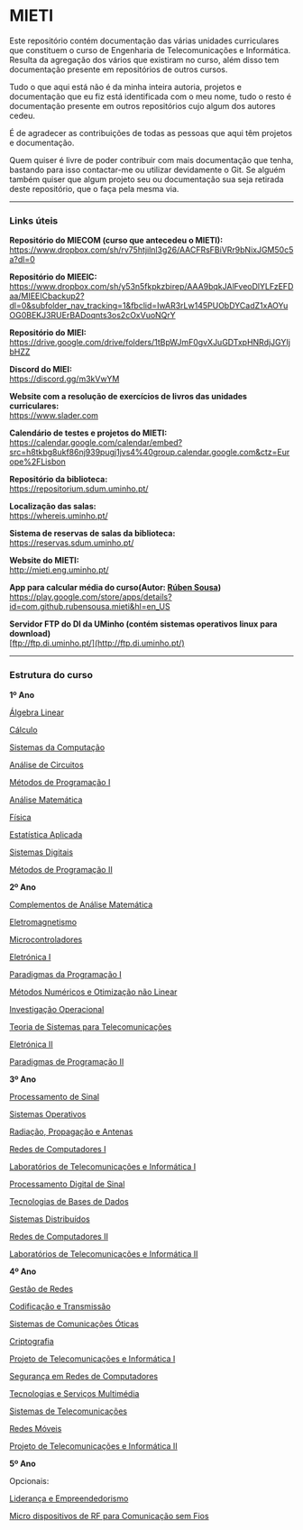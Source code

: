 # MIETI
Este repositório contém documentação das várias unidades curriculares que constituem o curso de Engenharia de Telecomunicações e Informática. Resulta da agregação dos vários que existiram no curso, além disso tem documentação presente em repositórios de outros cursos. 

Tudo o que aqui está não é da minha inteira autoria, projetos e documentação que eu fiz está identificada com o meu nome, tudo o resto é documentação presente em outros repositórios cujo algum dos autores cedeu.

É de agradecer as contribuições de todas as pessoas que aqui têm projetos e documentação.

Quem quiser é livre de poder contribuir com mais documentação que tenha, bastando para isso contactar-me ou utilizar devidamente o Git. Se alguém também quiser que algum projeto seu ou documentação sua seja retirada deste repositório, que o faça pela mesma via.

----

### Links úteis
**Repositório do MIECOM (curso que antecedeu o MIETI):**
https://www.dropbox.com/sh/rv75htjilnl3g26/AACFRsFBiVRr9bNixJGM50c5a?dl=0

**Repositório do MIEEIC:**                                                                            
https://www.dropbox.com/sh/y53n5fkpkzbirep/AAA9bqkJAlFveoDlYLFzEFDaa/MIEEICbackup2?dl=0&subfolder_nav_tracking=1&fbclid=IwAR3rLw145PUObDYCadZ1xAOYuOG0BEKJ3RUErBADoqnts3os2cOxVuoNQrY


**Repositório do MIEI:**                                             
https://drive.google.com/drive/folders/1tBpWJmF0gvXJuGDTxpHNRdjJGYIjbHZZ

**Discord do MIEI:**                                                                   
https://discord.gg/m3kVwYM


**Website com a resolução de exercícios de livros das unidades curriculares:**                  
https://www.slader.com


**Calendário de testes e projetos do MIETI:**                                  
https://calendar.google.com/calendar/embed?src=h8tkbg8ukf86nj939pugj1jvs4%40group.calendar.google.com&ctz=Europe%2FLisbon


**Repositório da biblioteca:**                                                         
https://repositorium.sdum.uminho.pt/

**Localização das salas:**                                           
https://whereis.uminho.pt/

**Sistema de reservas de salas da biblioteca:**                      
https://reservas.sdum.uminho.pt/


**Website do MIETI:**                                                                                     
http://mieti.eng.uminho.pt/


**App para calcular média do curso(Autor: [Rúben Sousa](https://github.com/rubensousa))**                                 
https://play.google.com/store/apps/details?id=com.github.rubensousa.mieti&hl=en_US

**Servidor FTP do DI da UMinho (contém sistemas operativos linux para download)**                              
[ftp://ftp.di.uminho.pt/](http://ftp.di.uminho.pt/)

---

### Estrutura do curso
**1º Ano**

[Álgebra Linear](https://github.com/davidjralves/MIETI/tree/master/1_Ano/%C3%81lgebra%20Linear)

[Cálculo](https://github.com/davidjralves/MIETI/tree/master/1_Ano/C%C3%A1lculo)

[Sistemas da Computação](https://github.com/davidjralves/MIETI/tree/master/1_Ano/Sistemas%20da%20Computa%C3%A7%C3%A3o)

[Análise de Circuitos](https://github.com/davidjralves/MIETI/tree/master/1_Ano/An%C3%A1lise%20de%20Circuitos)

[Métodos de Programação I](https://github.com/davidjralves/MIETI/tree/master/1_Ano/M%C3%A9todos%20de%20Programa%C3%A7%C3%A3o%20I)

[Análise Matemática](https://github.com/davidjralves/MIETI/tree/master/1_Ano/An%C3%A1lise%20Matem%C3%A1tica)

[Física](https://github.com/davidjralves/MIETI/tree/master/1_Ano/F%C3%ADsica)

[Estatística Aplicada](https://github.com/davidjralves/MIETI/tree/master/1_Ano/Estat%C3%ADstica%20Aplicada)

[Sistemas Digitais](https://github.com/davidjralves/MIETI/tree/master/1_Ano/Sistemas%20Digitais)

[Métodos de Programação II](https://github.com/davidjralves/MIETI/tree/master/1_Ano/M%C3%A9todos%20de%20Programa%C3%A7%C3%A3o%20II)

**2º Ano**

[Complementos de Análise Matemática](https://github.com/davidjralves/MIETI/tree/master/2_Ano/Complementos%20de%20An%C3%A1lise%20Matem%C3%A1tica)

[Eletromagnetismo](https://github.com/davidjralves/MIETI/tree/master/2_Ano/Complementos%20de%20An%C3%A1lise%20Matem%C3%A1tica)

[Microcontroladores](https://github.com/davidjralves/MIETI/tree/master/2_Ano/Microcontroladores)

[Eletrónica I](https://github.com/davidjralves/MIETI/tree/master/2_Ano/Eletr%C3%B3nica%20I)

[Paradigmas da Programação I](https://github.com/davidjralves/MIETI/tree/master/2_Ano/Paradigmas%20de%20Programa%C3%A7%C3%A3o%20I)

[Métodos Numéricos e Otimização não Linear](https://github.com/davidjralves/MIETI/tree/master/2_Ano/M%C3%A9todos%20Num%C3%A9ricos%20e%20Otimiza%C3%A7%C3%A3o%20n%C3%A3o%20Linear)

[Investigação Operacional](https://github.com/davidjralves/MIETI/tree/master/2_Ano/Investiga%C3%A7%C3%A3o%20Operacional)

[Teoria de Sistemas para Telecomunicações](https://github.com/davidjralves/MIETI/tree/master/2_Ano/Teoria%20de%20Sistemas%20para%20Telecomunica%C3%A7%C3%B5es)

[Eletrónica II](https://github.com/davidjralves/MIETI/tree/master/2_Ano/Eletr%C3%B3nica%20II)

[Paradigmas de Programação II](https://github.com/davidjralves/MIETI/tree/master/2_Ano/Paradigmas%20de%20Programa%C3%A7%C3%A3o%20II)



**3º Ano**

[Processamento de Sinal](https://github.com/davidjralves/MIETI/tree/master/3_Ano/Processamento%20de%20Sinal)

[Sistemas Operativos](https://github.com/davidjralves/MIETI/tree/master/3_Ano/Sistemas%20Operativos)

[Radiação, Propagação e Antenas](https://github.com/davidjralves/MIETI/tree/master/3_Ano/Radia%C3%A7%C3%A3o%2C%20Propaga%C3%A7%C3%A3o%20e%20Antenas)

[Redes de Computadores I](https://github.com/davidjralves/MIETI/tree/master/3_Ano/Redes%20de%20Computadores%20I)

[Laboratórios de Telecomunicações e Informática I](https://github.com/davidjralves/MIETI/tree/master/3_Ano/Laborat%C3%B3rios%20de%20Telecomunica%C3%A7%C3%B5es%20e%20Inform%C3%A1tica%20I)

[Processamento Digital de Sinal](https://github.com/davidjralves/MIETI/tree/master/3_Ano/Processamento%20Digital%20de%20Sinal)	

[Tecnologias de Bases de Dados](https://github.com/davidjralves/MIETI/tree/master/3_Ano/Tecnologias%20de%20Bases%20de%20Dados)

[Sistemas Distribuídos](https://github.com/davidjralves/MIETI/tree/master/3_Ano/Sistemas%20Distribu%C3%ADdos)

[Redes de Computadores II](https://github.com/davidjralves/MIETI/tree/master/3_Ano/Redes%20de%20Computadores%20II)

[Laboratórios de Telecomunicações e Informática II](https://github.com/davidjralves/MIETI/tree/master/3_Ano/Laborat%C3%B3rios%20de%20Telecomunica%C3%A7%C3%B5es%20e%20Inform%C3%A1tica%20II)  


**4º Ano**

[Gestão de Redes](https://github.com/davidjralves/MIETI/tree/master/4_Ano/Gest%C3%A3o%20de%20Redes)

[Codificação e Transmissão](https://github.com/davidjralves/MIETI/tree/master/4_Ano/Codifica%C3%A7%C3%A3o%20e%20Transmiss%C3%A3o)

[Sistemas de Comunicações Óticas](https://github.com/davidjralves/MIETI/tree/master/4_Ano/Sistemas%20de%20Comunica%C3%A7%C3%B5es%20%C3%93ticas)

[Criptografia](https://github.com/davidjralves/MIETI/tree/master/4_Ano/Criptografia)

[Projeto de Telecomunicações e Informática I](https://github.com/davidjralves/MIETI/tree/master/4_Ano/Projeto%20de%20Telecomunica%C3%A7%C3%B5es%20e%20Inform%C3%A1tica%20I)	

[Segurança em Redes de Computadores](https://github.com/davidjralves/MIETI/tree/master/4_Ano/Seguran%C3%A7a%20em%20Redes%20de%20Computadores)

[Tecnologias e Serviços Multimédia](https://github.com/davidjralves/MIETI/tree/master/4_Ano/Tecnologias%20e%20Servi%C3%A7os%20Multim%C3%A9dia)

[Sistemas de Telecomunicações](https://github.com/davidjralves/MIETI/tree/master/4_Ano/Sistemas%20de%20Telecomunica%C3%A7%C3%B5es)

[Redes Móveis](https://github.com/davidjralves/MIETI/tree/master/4_Ano/Redes%20M%C3%B3veis)

[Projeto de Telecomunicações e Informática II](https://github.com/davidjralves/MIETI/tree/master/4_Ano/Projeto%20de%20Telecomunica%C3%A7%C3%B5es%20e%20Inform%C3%A1tica%20II)

**5º Ano**

Opcionais:

[Liderança e Empreendedorismo](https://github.com/davidjralves/MIETI/tree/master/5_Ano/Lideran%C3%A7a%20e%20Empreendedorismo)

[Micro dispositivos de RF para Comunicação sem Fios](https://github.com/davidjralves/MIETI/tree/master/5_Ano/Micro%20dispositivos%20de%20RF%20para%20Comunica%C3%A7%C3%A3o%20sem%20Fios)
